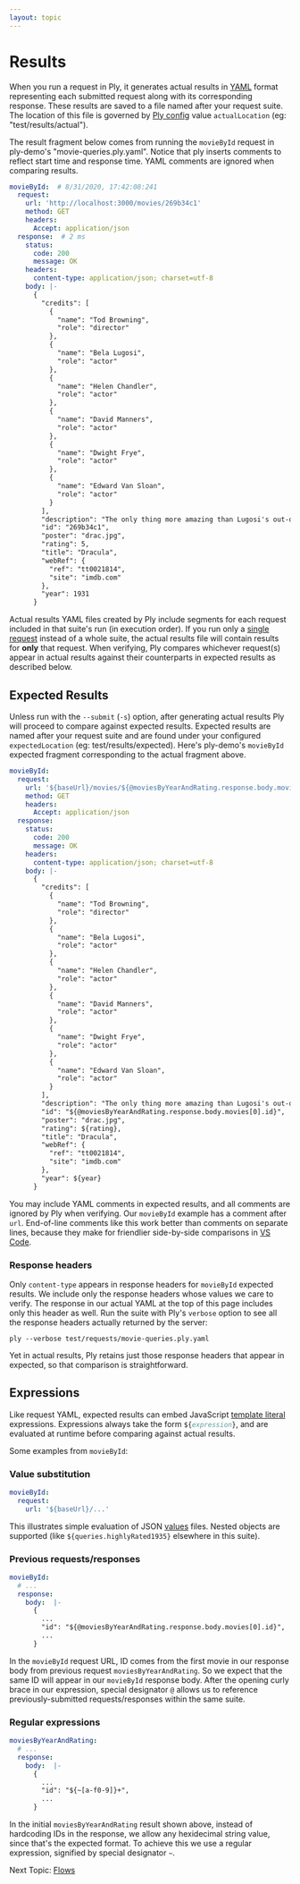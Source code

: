 ```yaml
---
layout: topic
---
```

# Results
When you run a request in Ply, it generates actual results in [YAML](http://yaml.org/) format representing
each submitted request along with its corresponding response. These results are saved to a file named after your request
suite. The location of this file is governed by [Ply config](config) value `actualLocation` (eg: "test/results/actual").

The result fragment below comes from running the `movieById` request in ply-demo's "movie-queries.ply.yaml". Notice that 
ply inserts comments to reflect start time and response time. YAML comments are ignored when comparing results.
```yaml
movieById:  # 8/31/2020, 17:42:08:241
  request:
    url: 'http://localhost:3000/movies/269b34c1'
    method: GET
    headers:
      Accept: application/json
  response:  # 2 ms
    status:
      code: 200
      message: OK
    headers:
      content-type: application/json; charset=utf-8
    body: |-
      {
        "credits": [
          {
            "name": "Tod Browning",
            "role": "director"
          },
          {
            "name": "Bela Lugosi",
            "role": "actor"
          },
          {
            "name": "Helen Chandler",
            "role": "actor"
          },
          {
            "name": "David Manners",
            "role": "actor"
          },
          {
            "name": "Dwight Frye",
            "role": "actor"
          },
          {
            "name": "Edward Van Sloan",
            "role": "actor"
          }
        ],
        "description": "The only thing more amazing than Lugosi's out-of-body performance is the fact that the finest horror movie ever made was filmed within 2 years of the advent of talking pictures.",
        "id": "269b34c1",
        "poster": "drac.jpg",
        "rating": 5,
        "title": "Dracula",
        "webRef": {
          "ref": "tt0021814",
          "site": "imdb.com"
        },
        "year": 1931
      }
```
Actual results YAML files created by Ply include segments for each request included in that suite's run (in execution order). If you run 
only a [single request](requests#run-a-single-request) instead of a whole suite, the actual results file will contain results for **only**
that request. When verifying, Ply compares whichever request(s) appear in actual results against their counterparts in expected results
as described below.

## Expected Results
Unless run with the `--submit` (`-s`) option, after generating actual results Ply will proceed to compare against
expected results. Expected results are named after your request suite and are found under your configured `expectedLocation`
(eg: test/results/expected). Here's ply-demo's `movieById` expected fragment corresponding to the actual fragment above.
```yaml
movieById:
  request:
    url: '${baseUrl}/movies/${@moviesByYearAndRating.response.body.movies[0].id}' # id from previous response
    method: GET
    headers:
      Accept: application/json
  response:
    status:
      code: 200
      message: OK
    headers:
      content-type: application/json; charset=utf-8
    body: |-
      {
        "credits": [
          {
            "name": "Tod Browning",
            "role": "director"
          },
          {
            "name": "Bela Lugosi",
            "role": "actor"
          },
          {
            "name": "Helen Chandler",
            "role": "actor"
          },
          {
            "name": "David Manners",
            "role": "actor"
          },
          {
            "name": "Dwight Frye",
            "role": "actor"
          },
          {
            "name": "Edward Van Sloan",
            "role": "actor"
          }
        ],
        "description": "The only thing more amazing than Lugosi's out-of-body performance is the fact that the finest horror movie ever made was filmed within 2 years of the advent of talking pictures.",
        "id": "${@moviesByYearAndRating.response.body.movies[0].id}",
        "poster": "drac.jpg",
        "rating": ${rating},
        "title": "Dracula",
        "webRef": {
          "ref": "tt0021814",
          "site": "imdb.com"
        },
        "year": ${year}
      }
```
You may include YAML comments in expected results, and all comments are ignored by Ply when verifying. Our `movieById`
example has a comment after `url`. End-of-line comments like this work better than comments on separate lines, because 
they make for friendlier side-by-side comparisons in [VS Code](https://marketplace.visualstudio.com/items?itemName=ply-ct.vscode-ply).

### Response headers
Only `content-type` appears in response headers for `movieById` expected results. We include only the response headers
whose values we care to verify. The response in our actual YAML at the top of this page includes only this header as well.
Run the suite with Ply's `verbose` option to see all the response headers actually returned by the server:
```
ply --verbose test/requests/movie-queries.ply.yaml
```
Yet in actual results, Ply retains just those response headers that appear in expected, so that comparison is straightforward.

## Expressions
Like request YAML, expected results can embed JavaScript [template literal](https://developer.mozilla.org/en-US/docs/Web/JavaScript/Reference/Template_literals) 
expressions. Expressions always take the form <code class="language-plaintext highlighter-rouge">${<i><span style="color:#5f9ea0;">expression</span></i>}</code>,
and are evaluated at runtime before comparing against actual results.

Some examples from `movieById`:
### Value substitution
```yaml
movieById:
  request:
    url: '${baseUrl}/...'
```
This illustrates simple evaluation of JSON [values](values) files. Nested objects are supported (like `${queries.highlyRated1935}` 
elsewhere in this suite).
### Previous requests/responses
```yaml
movieById:
  # ...
  response:
    body:  |-
      {
        ...
        "id": "${@moviesByYearAndRating.response.body.movies[0].id}",
        ...
      }
```
In the `movieById` request URL, ID comes from the first movie in our response body from previous request `moviesByYearAndRating`.
So we expect that the same ID will appear in our `movieById` response body. After the opening curly brace in our expression, 
special designator `@` allows us to reference previously-submitted requests/responses within the same suite.
### Regular expressions
```yaml
moviesByYearAndRating:
  # ...
  response:
    body:  |-
      {
        ...
        "id": "${~[a-f0-9]}+",
        ...
      }
```
In the initial `moviesByYearAndRating` result shown above, instead of hardcoding IDs in the response, we allow
any hexidecimal string value, since that's the expected format. To achieve this we use a regular expression, signified by 
special designator `~`.

Next Topic: [Flows](flows)
